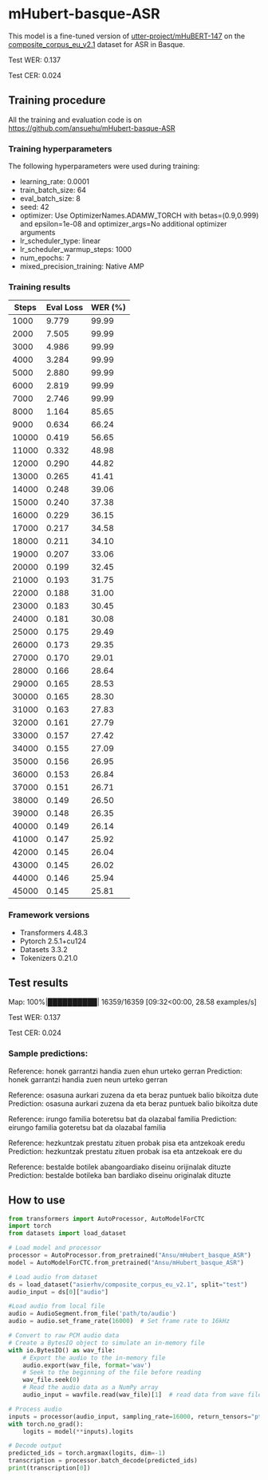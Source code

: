 # mHubert-basque-ASR

This model is a fine-tuned version of [utter-project/mHuBERT-147](https://huggingface.co/utter-project/mHuBERT-147) on the [composite_corpus_eu_v2.1](https://huggingface.co/asierhv/composite_corpus_eu_v2.1) dataset for ASR in Basque.

Test WER: 0.137

Test CER: 0.024

## Training procedure

All the training and evaluation code is on https://github.com/ansuehu/mHubert-basque-ASR 

### Training hyperparameters

The following hyperparameters were used during training:
- learning_rate: 0.0001
- train_batch_size: 64
- eval_batch_size: 8
- seed: 42
- optimizer: Use OptimizerNames.ADAMW_TORCH with betas=(0.9,0.999) and epsilon=1e-08 and optimizer_args=No additional optimizer arguments
- lr_scheduler_type: linear
- lr_scheduler_warmup_steps: 1000
- num_epochs: 7
- mixed_precision_training: Native AMP

### Training results

| Steps | Eval Loss | WER (%) |
| ----- | --------- | ------- |
| 1000  | 9.779     | 99.99   |
| 2000  | 7.505     | 99.99   |
| 3000  | 4.986     | 99.99   |
| 4000  | 3.284     | 99.99   |
| 5000  | 2.880     | 99.99   |
| 6000  | 2.819     | 99.99   |
| 7000  | 2.746     | 99.99   |
| 8000  | 1.164     | 85.65   |
| 9000  | 0.634     | 66.24   |
| 10000 | 0.419     | 56.65   |
| 11000 | 0.332     | 48.98   |
| 12000 | 0.290     | 44.82   |
| 13000 | 0.265     | 41.41   |
| 14000 | 0.248     | 39.06   |
| 15000 | 0.240     | 37.38   |
| 16000 | 0.229     | 36.15   |
| 17000 | 0.217     | 34.58   |
| 18000 | 0.211     | 34.10   |
| 19000 | 0.207     | 33.06   |
| 20000 | 0.199     | 32.45   |
| 21000 | 0.193     | 31.75   |
| 22000 | 0.188     | 31.00   |
| 23000 | 0.183     | 30.45   |
| 24000 | 0.181     | 30.08   |
| 25000 | 0.175     | 29.49   |
| 26000 | 0.173     | 29.35   |
| 27000 | 0.170     | 29.01   |
| 28000 | 0.166     | 28.64   |
| 29000 | 0.165     | 28.53   |
| 30000 | 0.165     | 28.30   |
| 31000 | 0.163     | 27.83   |
| 32000 | 0.161     | 27.79   |
| 33000 | 0.157     | 27.42   |
| 34000 | 0.155     | 27.09   |
| 35000 | 0.156     | 26.95   |
| 36000 | 0.153     | 26.84   |
| 37000 | 0.151     | 26.71   |
| 38000 | 0.149     | 26.50   |
| 39000 | 0.148     | 26.35   |
| 40000 | 0.149     | 26.14   |
| 41000 | 0.147     | 25.92   |
| 42000 | 0.145     | 26.04   |
| 43000 | 0.145     | 26.02   |
| 44000 | 0.146     | 25.94   |
| 45000 | 0.145     | 25.81   |

### Framework versions

- Transformers 4.48.3
- Pytorch 2.5.1+cu124
- Datasets 3.3.2
- Tokenizers 0.21.0

## Test results

Map: 100%|██████████| 16359/16359 [09:32<00:00, 28.58 examples/s]

Test WER: 0.137

Test CER: 0.024

### Sample predictions: 

Reference: honek garrantzi handia zuen ehun urteko gerran 
Prediction: honek garrantzi handia zuen neun urteko gerran 

Reference: osasuna aurkari zuzena da eta beraz puntuek balio bikoitza dute
Prediction: osasuna aurkari zuzena da eta beraz puntuek balio bikoitza dute

Reference: irungo familia boteretsu bat da olazabal familia
Prediction: eirungo familia goteretsu bat da olazabal familia

Reference: hezkuntzak prestatu zituen probak pisa eta antzekoak eredu
Prediction: hezkuntzak prestatu zituen probak isa eta antzekoak ere du

Reference: bestalde botilek abangoardiako diseinu orijinalak dituzte
Prediction: bestalde botileka ban bardiako diseinu originalak dituzte


## How to use

```python
from transformers import AutoProcessor, AutoModelForCTC
import torch
from datasets import load_dataset

# Load model and processor
processor = AutoProcessor.from_pretrained("Ansu/mHubert_basque_ASR")
model = AutoModelForCTC.from_pretrained("Ansu/mHubert_basque_ASR")

# Load audio from dataset
ds = load_dataset("asierhv/composite_corpus_eu_v2.1", split="test")
audio_input = ds[0]["audio"]

#Load audio from local file
audio = AudioSegment.from_file('path/to/audio')
audio = audio.set_frame_rate(16000)  # Set frame rate to 16kHz

# Convert to raw PCM audio data
# Create a BytesIO object to simulate an in-memory file
with io.BytesIO() as wav_file:
    # Export the audio to the in-memory file
    audio.export(wav_file, format='wav')
    # Seek to the beginning of the file before reading
    wav_file.seek(0)
    # Read the audio data as a NumPy array
    audio_input = wavfile.read(wav_file)[1]  # read data from wave file

# Process audio
inputs = processor(audio_input, sampling_rate=16000, return_tensors="pt")
with torch.no_grad():
    logits = model(**inputs).logits

# Decode output
predicted_ids = torch.argmax(logits, dim=-1)
transcription = processor.batch_decode(predicted_ids)
print(transcription[0])
```
